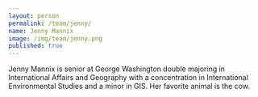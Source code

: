 ```yaml
---
layout: person
permalink: /team/jenny/
name: Jenny Mannix
image: /img/team/jenny.png
published: true
---
```



Jenny Mannix is senior at George Washington double majoring in International Affairs and Geography with a concentration in International Environmental Studies and a minor in GIS. Her favorite animal is the cow. 